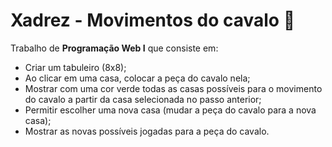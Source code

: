 # Xadrez - Movimentos do cavalo 🐎
Trabalho de **Programação Web I** que consiste em:

- Criar um tabuleiro (8x8);
- Ao clicar em uma casa, colocar a peça do cavalo nela;
- Mostrar com uma cor verde todas as casas possíveis para o movimento do cavalo a partir da casa selecionada no passo anterior;
- Permitir escolher uma nova casa (mudar a peça do cavalo para a nova casa);
- Mostrar as novas possíveis jogadas para a peça do cavalo.